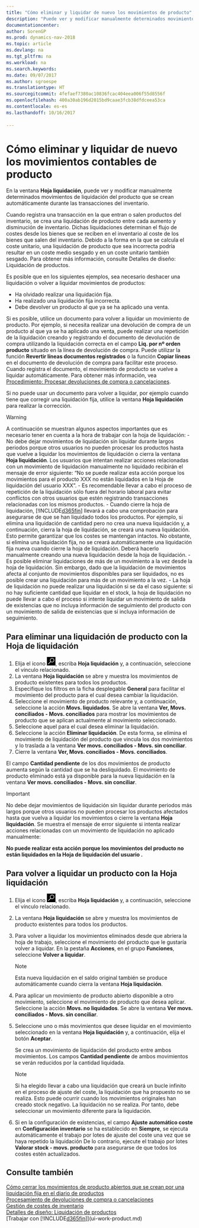 ```yaml
---
title: "Cómo eliminar y liquidar de nuevo los movimientos de producto"
description: "Puede ver y modificar manualmente determinados movimientos de liquidación del producto que se crean automáticamente durante las transacciones del inventario."
documentationcenter: 
author: SorenGP
ms.prod: dynamics-nav-2018
ms.topic: article
ms.devlang: na
ms.tgt_pltfrm: na
ms.workload: na
ms.search.keywords: 
ms.date: 09/07/2017
ms.author: sgroespe
ms.translationtype: HT
ms.sourcegitcommit: 4fefaef7380ac10836fcac404eea006f55d8556f
ms.openlocfilehash: 400a30ab196d2015bd9caae3fcb38dfdceea53ca
ms.contentlocale: es-es
ms.lasthandoff: 10/16/2017

---
```

# <a name="how-to-remove-and-reapply-item-ledger-entries"></a>Cómo eliminar y liquidar de nuevo los movimientos contables de producto
En la ventana **Hoja liquidación**, puede ver y modificar manualmente determinados movimientos de liquidación del producto que se crean automáticamente durante las transacciones del inventario.  

Cuando registra una transacción en la que entran o salen productos del inventario, se crea una liquidación de producto entre cada aumento y disminución de inventario. Dichas liquidaciones determinan el flujo de costes desde los bienes que se reciben en el inventario al coste de los bienes que salen del inventario. Debido a la forma en la que se calcula el coste unitario, una liquidación de producto que sea incorrecta podría resultar en un coste medio sesgado y en un coste unitario también sesgado. Para obtener más información, consulte Detalles de diseño: Liquidación de productos.

Es posible que en los siguientes ejemplos, sea necesario deshacer una liquidación o volver a liquidar movimientos de productos:

- Ha olvidado realizar una liquidación fija.
- Ha realizado una liquidación fija incorrecta.
- Debe devolver un producto al que ya se ha aplicado una venta.

Si es posible, utilice un documento para volver a liquidar un movimiento de producto. Por ejemplo, si necesita realizar una devolución de compra de un producto al que ya se ha aplicado una venta, puede realizar una repetición de la liquidación creando y registrando el documento de devolución de compra utilizando la liquidación correcta en el campo **Liq. por nº orden producto** situado en la línea de devolución de compra. Puede utilizar la función **Revertir líneas documentos registrados** o la función **Copiar líneas** en el documento de devolución de compra para facilitar este proceso. Cuando registra el documento, el movimiento de producto se vuelve a liquidar automáticamente. Para obtener más información, vea [Procedimiento: Procesar devoluciones de compra o cancelaciones](purchasing-how-process-purchase-returns-cancellations.md).

Si no puede usar un documento para volver a liquidar, por ejemplo cuando tiene que corregir una liquidación fija, utilice la ventana **Hoja liquidación** para realizar la corrección.

> [!Warning]  
> A continuación se muestran algunos aspectos importantes que es necesario tener en cuenta a la hora de trabajar con la hoja de liquidación:
    - No debe dejar movimientos de liquidación sin liquidar durante largos periodos porque otros usuarios no pueden procesar los productos hasta que vuelve a liquidar los movimientos de liquidación o cierra la ventana **Hoja liquidación**. Los usuarios que intentan realizar acciones relacionadas con un movimiento de liquidación manualmente no liquidado recibirán el mensaje de error siguiente: “No se puede realizar esta acción porque los movimientos para el producto XXX no están liquidados en la Hoja de liquidación del usuario XXX”.
    - Es recomendable llevar a cabo el proceso de repetición de la liquidación sólo fuera del horario laboral para evitar conflictos con otros usuarios que estén registrando transacciones relacionadas con los mismos productos.
    - Cuando cierre la hoja de liquidación, [!INCLUDE[d365fin](includes/d365fin_md.md)] llevará a cabo una comprobación para asegurarse de que se han liquidado todos los productos. Por ejemplo, si elimina una liquidación de cantidad pero no crea una nueva liquidación y, a continuación, cierra la hoja de liquidación, se creará una nueva liquidación. Esto permite garantizar que los costes se mantengan intactos. No obstante, si elimina una liquidación fija, no se creará automáticamente una liquidación fija nueva cuando cierre la hoja de liquidación. Deberá hacerlo manualmente creando una nueva liquidación desde la hoja de liquidación.
    - Es posible eliminar liquidaciones de más de un movimiento a la vez desde la hoja de liquidación. Sin embargo, dado que la liquidación de movimientos afecta al conjunto de movimientos disponibles para ser liquidados, no es posible crear una liquidación para más de un movimiento a la vez.
    - La hoja de liquidación no puede realizar una liquidación si se da el caso siguiente: si no hay suficiente cantidad que liquidar en el stock, la hoja de liquidación no puede llevar a cabo el proceso si intente liquidar un movimiento de salida de existencias que no incluya información de seguimiento del producto con un movimiento de salida de existencias que sí incluya información de seguimiento.

## <a name="to-remove-an-item-application-by-using-the-application-worksheet"></a>Para eliminar una liquidación de producto con la Hoja de liquidación  
1.  Elija el icono ![Buscar página o informe](media/ui-search/search_small.png "icono Buscar página o informe"), escriba **Hoja liquidación** y, a continuación, seleccione el vínculo relacionado.  
2.  La ventana **Hoja liquidación** se abre y muestra los movimientos de producto existentes para todos los productos.  
3.  Especifique los filtros en la ficha desplegable **General** para facilitar el movimiento del producto para el cual desea cambiar la liquidación.  
4.  Seleccione el movimiento de producto relevante y, a continuación, seleccione la acción **Movs. liquidados**. Se abre la ventana **Ver, Movs. conciliados - Movs. conciliados** para mostrar los movimientos de producto que se aplican actualmente al movimiento seleccionado.  
5.  Seleccione aquel para el cual desea eliminar la liquidación.  
6.  Seleccione la acción **Eliminar liquidación**. De esta forma, se elimina el movimiento de liquidación del producto que vincula los dos movimientos y lo traslada a la ventana **Ver movs. conciliados - Movs. sin conciliar**.  
7.  Cierre la ventana **Ver, Movs. conciliados - Movs. conciliados**.  

 El campo **Cantidad pendiente** de los dos movimientos de producto aumenta según la cantidad que se ha desliquidado. El movimiento de producto eliminado está ya disponible para la nueva liquidación en la ventana **Ver movs. conciliados - Movs. sin conciliar**.  

> [!IMPORTANT]  
>  No debe dejar movimientos de liquidación sin liquidar durante periodos más largos porque otros usuarios no pueden procesar los productos afectados hasta que vuelva a liquidar los movimientos o cierre la ventana **Hoja liquidación**. Se muestra el mensaje de error siguiente si intenta realizar acciones relacionadas con un movimiento de liquidación no aplicado manualmente:  
>   
>  **No puede realizar esta acción porque los movimientos del producto <item> no están liquidados en la Hoja de liquidación del usuario <user>.**  

## <a name="to-reapply-an-item-application-by-using-the-application-worksheet"></a>Para volver a liquidar un producto con la Hoja liquidación  
1.  Elija el icono ![Buscar página o informe](media/ui-search/search_small.png "icono Buscar página o informe"), escriba **Hoja liquidación** y, a continuación, seleccione el vínculo relacionado.  
2.  La ventana **Hoja liquidación** se abre y muestra los movimientos de producto existentes para todos los productos.  
3.  Para volver a liquidar los movimientos eliminados desde que abriera la hoja de trabajo, seleccione el movimiento del producto que le gustaría volver a liquidar. En la pestaña **Acciones**, en el grupo **Funciones**, seleccione **Volver a liquidar**.  

    > [!NOTE]  
    >  Esta nueva liquidación en el saldo original también se produce automáticamente cuando cierra la ventana **Hoja liquidación**.  
4.  Para aplicar un movimiento de producto abierto disponible a otro movimiento, seleccione el movimiento de producto que desea aplicar. Seleccione la acción **Movs. no liquidados**. Se abre la ventana **Ver movs. conciliados - Movs. sin conciliar**.  
5.  Seleccione uno o más movimientos que desee liquidar en el movimiento seleccionado en la ventana **Hoja liquidación** y, a continuación, elija el botón **Aceptar**.  

     Se crea un movimiento de liquidación del producto entre ambos movimientos. Los campos **Cantidad pendiente** de ambos movimientos se verán reducidos por la cantidad liquidada.  

    > [!NOTE]  
    >  Si ha elegido llevar a cabo una liquidación que creará un bucle infinito en el proceso de ajuste del coste, la liquidación que ha propuesto no se realiza. Esto puede ocurrir cuando los movimientos originales han creado stock negativo. La liquidación no se realiza. Por tanto, debe seleccionar un movimiento diferente para la liquidación.  
6.  Si en la configuración de existencias, el campo **Ajuste automático coste** en **Configuración inventario** se ha establecido en **Siempre**, se ejecuta automáticamente el trabajo por lotes de ajuste del coste una vez que se haya repetido la liquidación De lo contrario, ejecute el trabajo por lotes **Valorar stock - movs. producto** para asegurarse de que todos los costes estén actualizados.  

## <a name="see-also"></a>Consulte también  
[Cómo cerrar los movimientos de producto abiertos que se crean por una liquidación fija en el diario de productos](finance-how-to-close-open-item-ledger-entries-resulting-from-fixed-application-in-the-item-journal.md)  
 [Procesamiento de devoluciones de compra o cancelaciones](purchasing-how-process-purchase-returns-cancellations.md)  
 [Gestión de costes de inventario](finance-manage-inventory-costs.md)   
 [Detalles de diseño: Liquidación de productos](design-details-item-application.md)  
 [Trabajar con [!INCLUDE[d365fin](includes/d365fin_md.md)]](ui-work-product.md)

